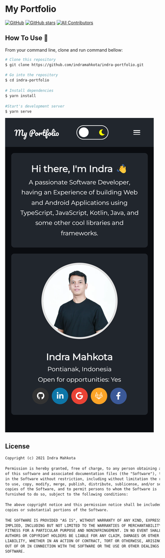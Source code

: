 # My Portfolio

[![GitHub](https://img.shields.io/github/license/indramahkota/indra-portfolio?color=blue)](https://github.com/indramahkota/indra-portfolio/blob/master/LICENSE) [![GitHub stars](https://img.shields.io/github/stars/indramahkota/indra-portfolio)](https://github.com/indramahkota/indra-portfolio/stargazers)  [![All Contributors](https://img.shields.io/badge/all_contributors-1-orange.svg?style=flat-square)](#contributors)

## How To Use 🔧

From your command line, clone and run command bellow:

```bash
# Clone this repository
$ git clone https://github.com/indramahkota/indra-portfolio.git

# Go into the repository
$ cd indra-portfolio

# Install dependencies
$ yarn install

#Start's development server
$ yarn serve
```

![My Portfolio](https://raw.githubusercontent.com/indramahkota/indramahkota.github.io/master/assets/githubs/indramahkota.png)

## License

```markdown
Copyright (c) 2021 Indra Mahkota

Permission is hereby granted, free of charge, to any person obtaining a copy
of this software and associated documentation files (the "Software"), to deal
in the Software without restriction, including without limitation the rights
to use, copy, modify, merge, publish, distribute, sublicense, and/or sell
copies of the Software, and to permit persons to whom the Software is
furnished to do so, subject to the following conditions:

The above copyright notice and this permission notice shall be included in all
copies or substantial portions of the Software.

THE SOFTWARE IS PROVIDED "AS IS", WITHOUT WARRANTY OF ANY KIND, EXPRESS OR
IMPLIED, INCLUDING BUT NOT LIMITED TO THE WARRANTIES OF MERCHANTABILITY,
FITNESS FOR A PARTICULAR PURPOSE AND NONINFRINGEMENT. IN NO EVENT SHALL THE
AUTHORS OR COPYRIGHT HOLDERS BE LIABLE FOR ANY CLAIM, DAMAGES OR OTHER
LIABILITY, WHETHER IN AN ACTION OF CONTRACT, TORT OR OTHERWISE, ARISING FROM,
OUT OF OR IN CONNECTION WITH THE SOFTWARE OR THE USE OR OTHER DEALINGS IN THE
SOFTWARE.
